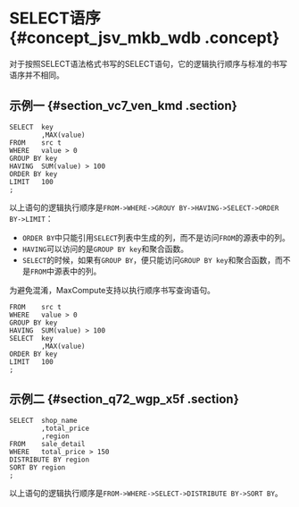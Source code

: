 # SELECT语序 {#concept_jsv_mkb_wdb .concept}

对于按照SELECT语法格式书写的SELECT语句，它的逻辑执行顺序与标准的书写语序并不相同。

## 示例一 {#section_vc7_ven_kmd .section}

``` {#codeblock_kvw_c7v_y7r}
SELECT  key
        ,MAX(value)
FROM    src t
WHERE   value > 0
GROUP BY key
HAVING  SUM(value) > 100
ORDER BY key
LIMIT   100
;
```

以上语句的逻辑执行顺序是`FROM->WHERE->GROUY BY->HAVING->SELECT->ORDER BY->LIMIT`：

-   `ORDER BY`中只能引用`SELECT`列表中生成的列，而不是访问`FROM`的源表中的列。
-   `HAVING`可以访问的是`GROUP BY key`和聚合函数。
-   `SELECT`的时候，如果有`GROUP BY`，便只能访问`GROUP BY key`和聚合函数，而不是`FROM`中源表中的列。

为避免混淆，MaxCompute支持以执行顺序书写查询语句。

``` {#codeblock_nuj_fiy_hke}
FROM    src t
WHERE   value > 0
GROUP BY key
HAVING  SUM(value) > 100
SELECT  key
        ,MAX(value)
ORDER BY key
LIMIT   100
;
```

## 示例二 {#section_q72_wgp_x5f .section}

``` {#codeblock_bze_eo4_ima}
SELECT  shop_name
        ,total_price
        ,region
FROM    sale_detail
WHERE   total_price > 150
DISTRIBUTE BY region
SORT BY region
;
```

以上语句的逻辑执行顺序是`FROM->WHERE->SELECT->DISTRIBUTE BY->SORT BY`。

